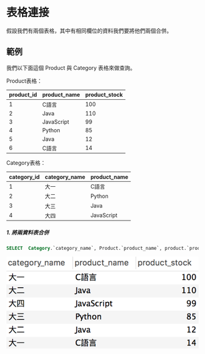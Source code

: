 # 表格連接
假設我們有兩個表格，其中有相同欄位的資料我們要將他們兩個合併。

## 範例
我們以下面這個 Product 與 Category 表格來做查詢。

Product表格：

|product_id|product_name|product_stock|
| -------- | ---------- | ----------- |
| 1 | C語言 |100|
| 2 | Java |110|
| 3 | JavaScript |99|
| 4 | Python |85|
| 5 | Java |12|
| 6 | C語言 |14|

Category表格：

|category_id|category_name|product_name|
| -------- | ---------- | ----------- |
| 1 |大一| C語言 |
| 2 |大二| Python |
| 3 |大三|Java |
| 4 |大四| JavaScript |



##### 1. 將兩資料表合併

```sql
SELECT  Category.`category_name`, Product.`product_name`, product.`product_stock` FROM Product, Category WHERE Product.`product_name` = Category.`product_name`
```

![](/assets/img18-1.png)